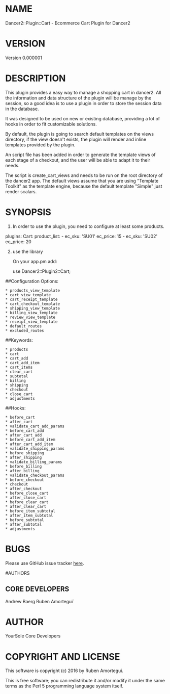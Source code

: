 # NAME

Dancer2::Plugin::Cart - Ecommerce Cart Plugin for Dancer2

# VERSION 

Version 0.000001

# DESCRIPTION

This plugin provides a easy way to manage a shopping cart in dancer2.  All the information and data structure of the plugin will be manage by the session, so a good idea is to use a plugin in order to store the session data in the database.  

It was designed to be used on new or existing database, providing a lot of hooks in order to fit customizable solutions.

By default, the plugin is going to search default templates on the views directory, if the view doesn't exists, the plugin will render and inline templates provided by the plugin.

An script file has been added in order to generate the template views of each stage of a checkout, and the user will be able to adapt it to their needs.

The script is create_cart_views and needs to be run on the root directory of the dancer2 app.  The default views assume that you are using "Template Toolkit" as the template engine, because the default template "Simple" just render scalars.


# SYNOPSIS

1. In order to use the plugin, you need to configure at least some products.
	
  plugins:
	  Cart:
  	  product_list:
    	  - ec_sku: 'SU01'
      	  ec_price: 15
	      - ec_sku: 'SU02'
  	      ec_price: 20
    
2. use the library

    On your app.pm add:

    use Dancer2::Plugin2::Cart;


##Configuration Options: 

    * products_view_template
    * cart_view_template
    * cart_receipt_template
    * cart_checkout_template
    * shipping_view_template
    * billing_view_template
    * review_view_template
    * receipt_view_template
    * default_routes
    * excluded_routes 

##Keywords:

    * products
    * cart
    * cart_add
    * cart_add_item
    * cart_items
    * clear_cart
    * subtotal
    * billing
    * shipping
    * checkout
    * close_cart
    * adjustments

##Hooks:

    * before_cart
    * after_cart
    * validate_cart_add_params
    * before_cart_add
    * after_cart_add
    * before_cart_add_item
    * after_cart_add_item
    * validate_shipping_params
    * before_shipping
    * after_shipping
    * validate_billing_params
    * before_billing
    * after_billing
    * validate_checkout_params
    * before_checkout
    * checkout
    * after_checkout
    * before_close_cart
    * after_close_cart
    * before_clear_cart
    * after_clear_cart
    * before_item_subtotal
    * after_item_subtotal
    * before_subtotal
    * after_subtotal
    * adjustments




# BUGS
Please use GitHub issue tracker 
[here](https://github.com/YourSole/Cart).


#AUTHORS

## CORE DEVELOPERS

Andrew Baerg
Ruben Amortegui`

# AUTHOR

YourSole Core Developers

# COPYRIGHT AND LICENSE

This software is copyright (c) 2016 by Ruben Amortegui.

This is free software; you can redistribute it and/or modify it under the same terms as the Perl 5 programming language system itself.


